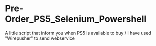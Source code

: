 # Pre-Order_PS5_Selenium_Powershell
A little script that inform you when PS5 is available to buy / I have used "Wirepusher" to send webservice
